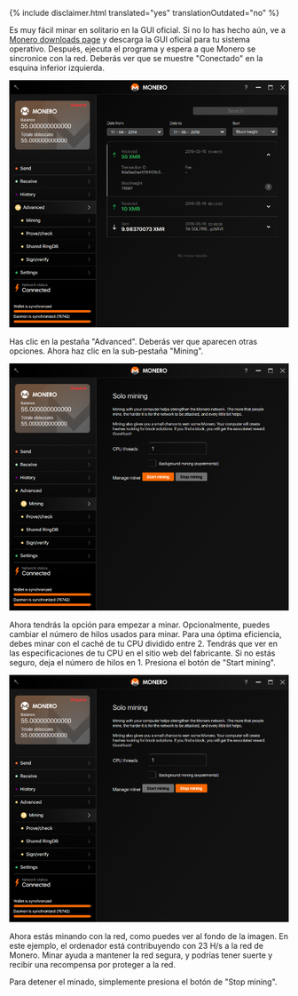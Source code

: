 {% include disclaimer.html translated="yes" translationOutdated="no" %}

Es muy fácil minar en solitario en la GUI oficial. Si no lo has hecho aún, ve a <a href="{{site.baseurl}}/downloads/">Monero downloads page</a> y descarga la GUI oficial para tu sistema operativo. Después, ejecuta el programa y espera a que Monero se sincronice con la red. Deberás ver que se muestre "Conectado" en la esquina inferior izquierda.

<img src="/img/resources/user-guides/en/solo_mine_GUI/01.PNG" style="width: 600px;"/>

Has clic en la pestaña "Advanced". Deberás ver que aparecen otras opciones. Ahora haz clic en la sub-pestaña "Mining".

<img src="/img/resources/user-guides/en/solo_mine_GUI/02.PNG" style="width: 600px;"/>

Ahora tendrás la opción para empezar a minar. Opcionalmente, puedes cambiar el número de hilos usados para minar. Para una óptima eficiencia, debes minar con el caché de tu CPU dividido entre 2. Tendrás que ver en las especificaciones de tu CPU en el sitio web del fabricante. Si no estás seguro, deja el número de hilos en 1. Presiona el botón de "Start mining".

<img src="/img/resources/user-guides/en/solo_mine_GUI/03.PNG" style="width: 600px;"/>

Ahora estás minando con la red, como puedes ver al fondo de la imagen. En este ejemplo, el ordenador está contribuyendo con 23 H/s a la red de Monero. Minar ayuda a mantener la red segura, y podrías tener suerte y recibir una recompensa por proteger a la red.

Para detener el minado, simplemente presiona el botón de "Stop mining".
